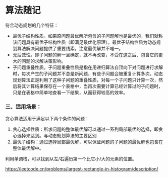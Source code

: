 # 算法随记



符合动态规划的几个特征：

- 最优子结构性质。如果原问题最优解所包含的子问题解也是最优的，我们就称该问题具有最优子结构性质（即满足最优化原理）。最优子结构性质为动态规划算法解决问题提供了重要线索。注意最优解并不唯一。
- 无后效性。即子问题的解一旦确定，就不再改变，不受在这之后、包含它的更大的问题的求解决策影响。
- 子问题重叠性质。子问题重叠性质是指在用递归算法自顶向下对问题进行求解时，每次产生的子问题并不总是新问题，有些子问题会被重复计算多次。动态规划算法正是利用了这种子问题的重叠性质，对每一个子问题只计算一次，然后将其计算结果保存在一个表格中，当再次需要计算已经计算过的子问题时，只是在表格中简单地查看一下结果，从而获得较高的效率。



### 三、适用场景：

贪心算法适用于满足以下两个条件的问题：

1. 贪心选择性质：所求问题的整体最优解可以通过一系列局部最优的选择，即贪心选择来达到。与动态规划算法的主要区别
2. 最优子结构：通过选择局部最优解，可以保证问题的子问题的最优解也包含在整体最优解中。



利用单调栈，可以找到从左/右遍历第一个比它小/大的元素的位置。

https://leetcode.cn/problems/largest-rectangle-in-histogram/description/